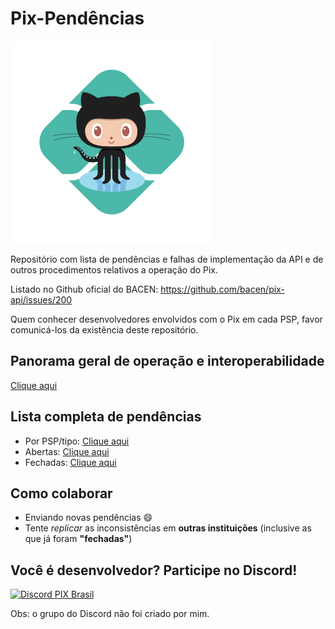 # Pix-Pendências

<img alt="" src="https://raw.githubusercontent.com/renatofrota/pix-pendencias/main/octopix.png">

Repositório com lista de pendências e falhas de implementação da API e de outros procedimentos relativos a operação do Pix.

Listado no Github oficial do BACEN: https://github.com/bacen/pix-api/issues/200

Quem conhecer desenvolvedores envolvidos com o Pix em cada PSP, favor comunicá-los da existência deste repositório.

## Panorama geral de operação e interoperabilidade

[Clique aqui](https://github.com/renatofrota/pix-pendencias/issues/22)

## Lista completa de pendências

* Por PSP/tipo: [Clique aqui](https://github.com/renatofrota/pix-pendencias/labels)
* Abertas: [Clique aqui](https://github.com/renatofrota/pix-pendencias/issues)
* Fechadas: [Clique aqui](https://github.com/renatofrota/pix-pendencias/issues?q=is%3Aissue+is%3Aclosed)

## Como colaborar

* Enviando novas pendências :smile:
* Tente *replicar* as inconsistências em **outras instituições** (inclusive as que já foram **"fechadas"**)

## Você é desenvolvedor? Participe no Discord!

<a href="https://bit.ly/pix-brasil-discord"><img alt="Discord PIX Brasil" src="https://discord.com/assets/fc0b01fe10a0b8c602fb0106d8189d9b.png" height="80px"></a>

Obs: o grupo do Discord não foi criado por mim.
